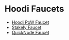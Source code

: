 # Hoodi Faucets

* [Hoodi PoW Faucet](https://hoodi-faucet.pk910.de/)
* [Stakely Faucet](https://stakely.io/faucet/ethereum-hoodi-testnet-eth)
* [QuickNode Faucet](https://faucet.quicknode.com/ethereum/hoodi)
